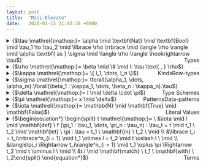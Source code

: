 ```yaml
---
layout: post
title:  "Mini-Elevate"
date:   2020-01-15 21:42:38 +0000
---
```


<details>
<summary>{$\tau \mathrel{\mathop:}= \alpha \mid \textbf{Nat} \mid \textbf{Bool} \mid \tau_1 \to \tau_2 \mid \llbrace \rho \rrbrace \mid \langle \rho \rangle \mid \alpha \textbf{ as } \sigma \mid \langle \rho \rangle \hookrightarrow \tau$}<span style="float:right;">Types</span></summary>
<ul>
<li class="item-description"><span>{$\alpha$}</span><span>Type variable</span></li>
<li class="item-description"><span>{$\textbf{Nat}$}</span><span>Natural number type</span></li>
<li class="item-description"><span>{$\textbf{Bool}$}</span><span>Boolean type</span></li>
<li class="item-description"><span>{$\tau_1 \to \tau_2$}</span><span>Function type</span></li>
<li class="item-description"><span>{$\llbrace \rho \rrbrace$}</span><span>Record type</span></li>
<li class="item-description"><span>{$\langle \rho \rangle$}</span><span>Variant type</span></li>
<li class="item-description"><span>{$\alpha \textbf{ as } \sigma$}</span><span>Recursive type scheme</span></li>
<li class="item-description"><span>{$\langle \rho \rangle \hookrightarrow \tau$}</span><span>Case type</span></li>
</ul>
</details>

<details>
<summary>{$\rho \mathrel{\mathop:}= \beta \mid \# \mid l: \tau \text{ , } \rho$}<span style="float:right;">Row-types</span></summary>
<ul>
<li class="item-description"><span>{$\beta$}</span><span>Row-type variable</span></li>
<li class="item-description"><span>{$\#$}</span><span>Empty field sequence</span></li>
<li class="item-description"><span>{$l: \tau \text{ , } \rho$}</span><span>Extending {$\rho$} with a field labelled as {$l$} of type {$\tau$}</span></li>
</ul>
</details>

<details>
<summary>{$\kappa \mathrel{\mathop:}= \{ l_1, \dots, l_n \}$}<span style="float:right;">Kinds</span></summary>
<ul>
<li class="item-description"><span>{$\{ l_1, \dots, l_n \}$}</span><span>A set of labels that a row-type variable must not contain</span></li>
</ul>
</details>

<details>
<summary>{$\sigma \mathrel{\mathop:}= \forall(\alpha_1, \dots, \alpha_m).\forall(\beta_1 : \kappa_1, \dots, \beta_n : \kappa_n).\tau$}<span style="float:right;">Type Schemes</span></summary>
<ul>
<li class="item-description"><span>{$\forall(\alpha_1, \dots, \alpha_m).\forall(\beta_1 : \kappa_1, \dots, \beta_n : \kappa_n).\tau$}</span><span>A type {$\tau$} containing type variables {$\{\alpha_1, \dots, \alpha_m\}$} and row-type variables {$\{\beta_1, \dots, \beta_n\}$} bound by the universal quantifiers, where the kinds of row-type variables are respectively given by {$\{\kappa_1, \dots, \kappa_n\}$}</span></li>
</ul>
</details>

<details>
<summary>{$\delta \mathrel{\mathop:}= l \mid \delta \cdot \pi$}<span style="float:right;">Data-patterns</span></summary>
<ul>
<li class="item-description"><span>{$l$}</span><span>Label as nullary constructor</span></li>
<li class="item-description"><span>{$\delta \cdot \pi$}</span><span>Application in patterns</span></li>
</ul>
</details>

<details>
<summary>{$\pi \mathrel{\mathop:}= x \mid \delta$}<span style="float:right;">Patterns</span></summary>
<ul>
<li class="item-description"><span>{$x$}</span><span>Variable</span></li>
<li class="item-description"><span>{$\delta$}</span><span>Data-pattern</span></li>
</ul>
</details>

<details>
<summary>{$\iota \mathrel{\mathop:}= \mathbb{N} \mid \mathbf{True} \mid \mathbf{False}$}<span style="float:right;">Literal Values</span></summary>
<ul>
<li class="item-description"><span>{$\mathbb{N}$}</span><span>Natural number</span></li>
<li class="item-description"><span>{$\mathbf{True}$}</span><span>Boolean value True</span></li>
<li class="item-description"><span>{$\mathbf{False}$}</span><span>Boolean value False</span></li>
</ul>
</details>

<details>
<summary>{$\begin{equation*} \begin{split} t \mathrel{\mathop:}= \ &\iota \mid l \mid \mathbf{def} \ f (\pi_1 : \tau_1, \dots, \pi_n : \tau_n) : \tau_t = t \mid t_1 \ t_2 \mid \mathbf{let} \ \pi : \tau = t_1 \ \mathbf{in} \ t_2 \ \mid \\ &\llbrace l_i = t_i\rrbrace^n_{i = 1} \mid t_1 \otimes l = t_2 \mid t \oslash l \ \mid \\ &\langle\pi_i \Rightarrow t_i\rangle^n_{i = 1} \mid t_1 \oplus \pi \Rightarrow t_2 \mid t \ominus l \ \mid \\ &t.l \mid \mathbf{match} \ t_1 \ \mathbf{with} \ t_2\end{split} \end{equation*}$}<span style="float:right;">Terms</span></summary>
<ul>
<li class="item-description"><span>{$$}</span><span>TODO</span></li>
</ul>
</details>
